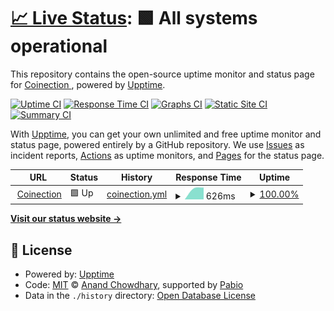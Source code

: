 # [📈 Live Status](https://Coinection.github.io/Uptime): <!--live status--> **🟩 All systems operational**

This repository contains the open-source uptime monitor and status page for [Coinection ](https://coinection.eu), powered by [Upptime](https://github.com/upptime/upptime).

[![Uptime CI](https://github.com/Coinection/Uptime/workflows/Uptime%20CI/badge.svg)](https://github.com/Coinection/Uptime/actions?query=workflow%3A%22Uptime+CI%22)
[![Response Time CI](https://github.com/Coinection/Uptime/workflows/Response%20Time%20CI/badge.svg)](https://github.com/Coinection/Uptime/actions?query=workflow%3A%22Response+Time+CI%22)
[![Graphs CI](https://github.com/Coinection/Uptime/workflows/Graphs%20CI/badge.svg)](https://github.com/Coinection/Uptime/actions?query=workflow%3A%22Graphs+CI%22)
[![Static Site CI](https://github.com/Coinection/Uptime/workflows/Static%20Site%20CI/badge.svg)](https://github.com/Coinection/Uptime/actions?query=workflow%3A%22Static+Site+CI%22)
[![Summary CI](https://github.com/Coinection/Uptime/workflows/Summary%20CI/badge.svg)](https://github.com/Coinection/Uptime/actions?query=workflow%3A%22Summary+CI%22)

With [Upptime](https://upptime.js.org), you can get your own unlimited and free uptime monitor and status page, powered entirely by a GitHub repository. We use [Issues](https://github.com/Coinection/Uptime/issues) as incident reports, [Actions](https://github.com/Coinection/Uptime/actions) as uptime monitors, and [Pages](https://Coinection.github.io/Uptime) for the status page.

<!--start: status pages-->
<!-- This summary is generated by Upptime (https://github.com/upptime/upptime) -->
<!-- Do not edit this manually, your changes will be overwritten -->
<!-- prettier-ignore -->
| URL | Status | History | Response Time | Uptime |
| --- | ------ | ------- | ------------- | ------ |
| <img alt="" src="https://icons.duckduckgo.com/ip3/coinection.eu.ico" height="13"> [Coinection](https://coinection.eu) | 🟩 Up | [coinection.yml](https://github.com/Coinection/Uptime/commits/HEAD/history/coinection.yml) | <details><summary><img alt="Response time graph" src="./graphs/coinection/response-time-week.png" height="20"> 626ms</summary><br><a href="https://Coinection.github.io/Uptime/history/coinection"><img alt="Response time 626" src="https://img.shields.io/endpoint?url=https%3A%2F%2Fraw.githubusercontent.com%2FCoinection%2FUptime%2FHEAD%2Fapi%2Fcoinection%2Fresponse-time.json"></a><br><a href="https://Coinection.github.io/Uptime/history/coinection"><img alt="24-hour response time 626" src="https://img.shields.io/endpoint?url=https%3A%2F%2Fraw.githubusercontent.com%2FCoinection%2FUptime%2FHEAD%2Fapi%2Fcoinection%2Fresponse-time-day.json"></a><br><a href="https://Coinection.github.io/Uptime/history/coinection"><img alt="7-day response time 626" src="https://img.shields.io/endpoint?url=https%3A%2F%2Fraw.githubusercontent.com%2FCoinection%2FUptime%2FHEAD%2Fapi%2Fcoinection%2Fresponse-time-week.json"></a><br><a href="https://Coinection.github.io/Uptime/history/coinection"><img alt="30-day response time 626" src="https://img.shields.io/endpoint?url=https%3A%2F%2Fraw.githubusercontent.com%2FCoinection%2FUptime%2FHEAD%2Fapi%2Fcoinection%2Fresponse-time-month.json"></a><br><a href="https://Coinection.github.io/Uptime/history/coinection"><img alt="1-year response time 626" src="https://img.shields.io/endpoint?url=https%3A%2F%2Fraw.githubusercontent.com%2FCoinection%2FUptime%2FHEAD%2Fapi%2Fcoinection%2Fresponse-time-year.json"></a></details> | <details><summary><a href="https://Coinection.github.io/Uptime/history/coinection">100.00%</a></summary><a href="https://Coinection.github.io/Uptime/history/coinection"><img alt="All-time uptime 100.00%" src="https://img.shields.io/endpoint?url=https%3A%2F%2Fraw.githubusercontent.com%2FCoinection%2FUptime%2FHEAD%2Fapi%2Fcoinection%2Fuptime.json"></a><br><a href="https://Coinection.github.io/Uptime/history/coinection"><img alt="24-hour uptime 100.00%" src="https://img.shields.io/endpoint?url=https%3A%2F%2Fraw.githubusercontent.com%2FCoinection%2FUptime%2FHEAD%2Fapi%2Fcoinection%2Fuptime-day.json"></a><br><a href="https://Coinection.github.io/Uptime/history/coinection"><img alt="7-day uptime 100.00%" src="https://img.shields.io/endpoint?url=https%3A%2F%2Fraw.githubusercontent.com%2FCoinection%2FUptime%2FHEAD%2Fapi%2Fcoinection%2Fuptime-week.json"></a><br><a href="https://Coinection.github.io/Uptime/history/coinection"><img alt="30-day uptime 100.00%" src="https://img.shields.io/endpoint?url=https%3A%2F%2Fraw.githubusercontent.com%2FCoinection%2FUptime%2FHEAD%2Fapi%2Fcoinection%2Fuptime-month.json"></a><br><a href="https://Coinection.github.io/Uptime/history/coinection"><img alt="1-year uptime 100.00%" src="https://img.shields.io/endpoint?url=https%3A%2F%2Fraw.githubusercontent.com%2FCoinection%2FUptime%2FHEAD%2Fapi%2Fcoinection%2Fuptime-year.json"></a></details>

<!--end: status pages-->

[**Visit our status website →**](https://Coinection.github.io/Uptime)

## 📄 License

- Powered by: [Upptime](https://github.com/upptime/upptime)
- Code: [MIT](./LICENSE) © [Anand Chowdhary](https://anandchowdhary.com), supported by [Pabio](https://pabio.com)
- Data in the `./history` directory: [Open Database License](https://opendatacommons.org/licenses/odbl/1-0/)
